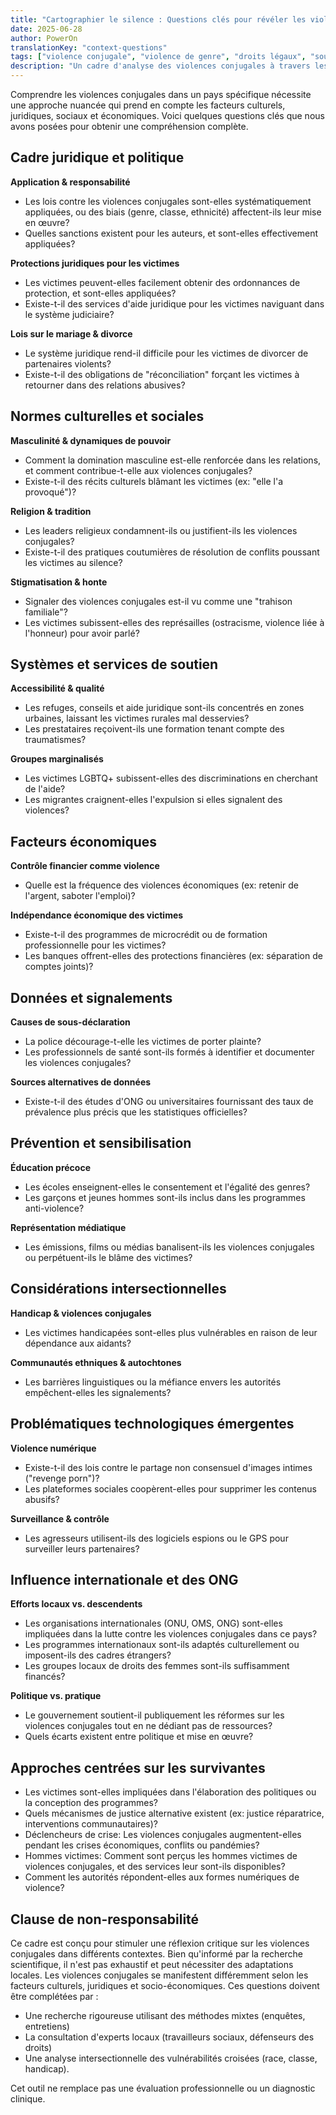 ```yaml
---
title: "Cartographier le silence : Questions clés pour révéler les violences conjugales"
date: 2025-06-28
author: PowerOn
translationKey: "context-questions"
tags: ["violence conjugale", "violence de genre", "droits légaux", "soutien aux survivantes", "violences économiques"]
description: "Un cadre d'analyse des violences conjugales à travers les cultures - révélant les écarts entre politiques et réalité vécue à travers 30+ questions d'investigation critiques."
---
```


Comprendre les violences conjugales dans un pays spécifique nécessite une approche nuancée qui prend en compte les facteurs culturels, juridiques, sociaux et économiques. Voici quelques questions clés que nous avons posées pour obtenir une compréhension complète.

## Cadre juridique et politique

**Application & responsabilité**
* Les lois contre les violences conjugales sont-elles systématiquement appliquées, ou des biais (genre, classe, ethnicité) affectent-ils leur mise en œuvre?
* Quelles sanctions existent pour les auteurs, et sont-elles effectivement appliquées?

**Protections juridiques pour les victimes**
* Les victimes peuvent-elles facilement obtenir des ordonnances de protection, et sont-elles appliquées?
* Existe-t-il des services d'aide juridique pour les victimes naviguant dans le système judiciaire?

**Lois sur le mariage & divorce**
* Le système juridique rend-il difficile pour les victimes de divorcer de partenaires violents?
* Existe-t-il des obligations de "réconciliation" forçant les victimes à retourner dans des relations abusives?

## Normes culturelles et sociales

**Masculinité & dynamiques de pouvoir**
* Comment la domination masculine est-elle renforcée dans les relations, et comment contribue-t-elle aux violences conjugales?
* Existe-t-il des récits culturels blâmant les victimes (ex: "elle l'a provoqué")?

**Religion & tradition**
* Les leaders religieux condamnent-ils ou justifient-ils les violences conjugales?
* Existe-t-il des pratiques coutumières de résolution de conflits poussant les victimes au silence?

**Stigmatisation & honte**
* Signaler des violences conjugales est-il vu comme une "trahison familiale"?
* Les victimes subissent-elles des représailles (ostracisme, violence liée à l'honneur) pour avoir parlé?

## Systèmes et services de soutien

**Accessibilité & qualité**
* Les refuges, conseils et aide juridique sont-ils concentrés en zones urbaines, laissant les victimes rurales mal desservies?
* Les prestataires reçoivent-ils une formation tenant compte des traumatismes?

**Groupes marginalisés**
* Les victimes LGBTQ+ subissent-elles des discriminations en cherchant de l'aide?
* Les migrantes craignent-elles l'expulsion si elles signalent des violences?

## Facteurs économiques

**Contrôle financier comme violence**
* Quelle est la fréquence des violences économiques (ex: retenir de l'argent, saboter l'emploi)?

**Indépendance économique des victimes**
* Existe-t-il des programmes de microcrédit ou de formation professionnelle pour les victimes?
* Les banques offrent-elles des protections financières (ex: séparation de comptes joints)?

## Données et signalements

**Causes de sous-déclaration**
* La police décourage-t-elle les victimes de porter plainte?
* Les professionnels de santé sont-ils formés à identifier et documenter les violences conjugales?

**Sources alternatives de données**
* Existe-t-il des études d'ONG ou universitaires fournissant des taux de prévalence plus précis que les statistiques officielles?

## Prévention et sensibilisation

**Éducation précoce**
* Les écoles enseignent-elles le consentement et l'égalité des genres?
* Les garçons et jeunes hommes sont-ils inclus dans les programmes anti-violence?

**Représentation médiatique**
* Les émissions, films ou médias banalisent-ils les violences conjugales ou perpétuent-ils le blâme des victimes?

## Considérations intersectionnelles

**Handicap & violences conjugales**
* Les victimes handicapées sont-elles plus vulnérables en raison de leur dépendance aux aidants?

**Communautés ethniques & autochtones**
* Les barrières linguistiques ou la méfiance envers les autorités empêchent-elles les signalements?

## Problématiques technologiques émergentes

**Violence numérique**
* Existe-t-il des lois contre le partage non consensuel d'images intimes ("revenge porn")?
* Les plateformes sociales coopèrent-elles pour supprimer les contenus abusifs?

**Surveillance & contrôle**
* Les agresseurs utilisent-ils des logiciels espions ou le GPS pour surveiller leurs partenaires?

## Influence internationale et des ONG

**Efforts locaux vs. descendents**
* Les organisations internationales (ONU, OMS, ONG) sont-elles impliquées dans la lutte contre les violences conjugales dans ce pays?
* Les programmes internationaux sont-ils adaptés culturellement ou imposent-ils des cadres étrangers?
* Les groupes locaux de droits des femmes sont-ils suffisamment financés?

**Politique vs. pratique**
* Le gouvernement soutient-il publiquement les réformes sur les violences conjugales tout en ne dédiant pas de ressources?
* Quels écarts existent entre politique et mise en œuvre?

## Approches centrées sur les survivantes

* Les victimes sont-elles impliquées dans l'élaboration des politiques ou la conception des programmes?
* Quels mécanismes de justice alternative existent (ex: justice réparatrice, interventions communautaires)?
* Déclencheurs de crise: Les violences conjugales augmentent-elles pendant les crises économiques, conflits ou pandémies?
* Hommes victimes: Comment sont perçus les hommes victimes de violences conjugales, et des services leur sont-ils disponibles?
* Comment les autorités répondent-elles aux formes numériques de violence?

## Clause de non-responsabilité

Ce cadre est conçu pour stimuler une réflexion critique sur les violences conjugales dans différents contextes. Bien qu'informé par la recherche scientifique, il n'est pas exhaustif et peut nécessiter des adaptations locales. Les violences conjugales se manifestent différemment selon les facteurs culturels, juridiques et socio-économiques. Ces questions doivent être complétées par :

* Une recherche rigoureuse utilisant des méthodes mixtes (enquêtes, entretiens)
* La consultation d'experts locaux (travailleurs sociaux, défenseurs des droits)
* Une analyse intersectionnelle des vulnérabilités croisées (race, classe, handicap).

Cet outil ne remplace pas une évaluation professionnelle ou un diagnostic clinique.